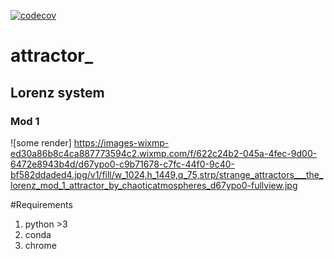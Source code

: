 [![codecov](https://codecov.io/gh/gdlfr/attractor_/branch/master/graph/badge.svg?token=qFqybKtF9S)](https://codecov.io/gh/gdlfr/attractor_)

# attractor_
## Lorenz system
### Mod 1

![some render] https://images-wixmp-ed30a86b8c4ca887773594c2.wixmp.com/f/622c24b2-045a-4fec-9d00-6472e8943b4d/d67ypo0-c9b71678-c7fc-44f0-9c40-bf582ddaded4.jpg/v1/fill/w_1024,h_1449,q_75,strp/strange_attractors___the_lorenz_mod_1_attractor_by_chaoticatmospheres_d67ypo0-fullview.jpg

#Requirements

1. python >3
2. conda
3. chrome
